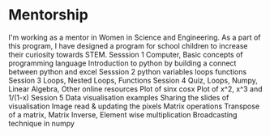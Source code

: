 # Mentorship
I'm working as a mentor in Women in Science and Engineering. 
As a part of this program, I have designed a program for school children to increase their curiosity towards STEM.
Sesssion 1
        Computer, 
        Basic concepts of programming language
        Introduction to python by building a connect between python and excel
Sesssion 2
        python variables loops functions
Session 3
        Loops, Nested Loops, Functions
Session 4
        Quiz, Loops,
        Numpy, Linear Algebra, 
        Other online resources
        Plot of sinx cosx 
        Plot of x^2, x^3 and 1/(1-x)
Session 5
        Data visualisation examples
        Sharing the slides of visualisation
        Image read & updating the pixels
        Matrix operations
        Transpose of a matrix, Matrix Inverse, 
        Element wise multiplication 
        Broadcasting technique in numpy
